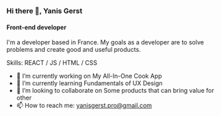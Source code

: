 ### Hi there 👋, Yanis Gerst
#### Front-end developer
I'm a developer based in France. My goals as a developer are to solve problems and create good and useful products. 

Skills: REACT / JS / HTML / CSS

- 🔭 I’m currently working on My All-In-One Cook App
- 🌱 I’m currently learning Fundamentals of UX Design 
- 👯 I’m looking to collaborate on Some products that can bring value for other 
- 📫 How to reach me: yanisgerst.pro@gmail.com 




